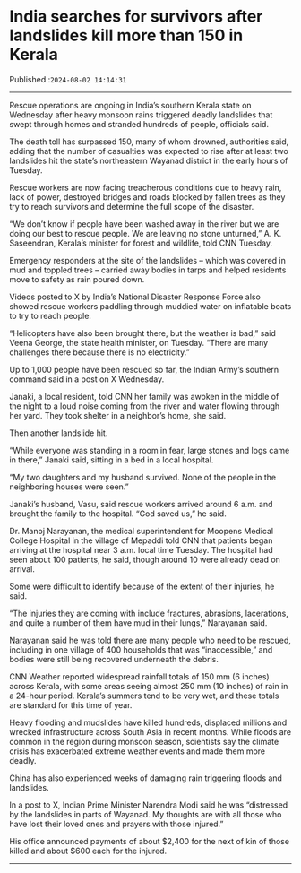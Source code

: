 # India searches for survivors after landslides kill more than 150 in Kerala

Published :`2024-08-02 14:14:31`

---

Rescue operations are ongoing in India’s southern Kerala state on Wednesday after heavy monsoon rains triggered deadly landslides that swept through homes and stranded hundreds of people, officials said.

The death toll has surpassed 150, many of whom drowned, authorities said, adding that the number of casualties was expected to rise after at least two landslides hit the state’s northeastern Wayanad district in the early hours of Tuesday.

Rescue workers are now facing treacherous conditions due to heavy rain, lack of power, destroyed bridges and roads blocked by fallen trees as they try to reach survivors and determine the full scope of the disaster.

“We don’t know if people have been washed away in the river but we are doing our best to rescue people. We are leaving no stone unturned,” A. K. Saseendran, Kerala’s minister for forest and wildlife, told CNN Tuesday.

Emergency responders at the site of the landslides – which was covered in mud and toppled trees – carried away bodies in tarps and helped residents move to safety as rain poured down.

Videos posted to X by India’s National Disaster Response Force also showed rescue workers paddling through muddied water on inflatable boats to try to reach people.

“Helicopters have also been brought there, but the weather is bad,” said Veena George, the state health minister, on Tuesday. “There are many challenges there because there is no electricity.”

Up to 1,000 people have been rescued so far, the Indian Army’s southern command said in a post on X Wednesday.

Janaki, a local resident, told CNN her family was awoken in the middle of the night to a loud noise coming from the river and water flowing through her yard. They took shelter in a neighbor’s home, she said.

Then another landslide hit.

“While everyone was standing in a room in fear, large stones and logs came in there,” Janaki said, sitting in a bed in a local hospital.

“My two daughters and my husband survived. None of the people in the neighboring houses were seen.”

Janaki’s husband, Vasu, said rescue workers arrived around 6 a.m. and brought the family to the hospital. “God saved us,” he said.

Dr. Manoj Narayanan, the medical superintendent for Moopens Medical College Hospital in the village of Mepaddi told CNN that patients began arriving at the hospital near 3 a.m. local time Tuesday. The hospital had seen about 100 patients, he said, though around 10 were already dead on arrival.

Some were difficult to identify because of the extent of their injuries, he said.

“The injuries they are coming with include fractures, abrasions, lacerations, and quite a number of them have mud in their lungs,” Narayanan said.

Narayanan said he was told there are many people who need to be rescued, including in one village of 400 households that was “inaccessible,” and bodies were still being recovered underneath the debris.

CNN Weather reported widespread rainfall totals of 150 mm (6 inches) across Kerala, with some areas seeing almost 250 mm (10 inches) of rain in a 24-hour period. Kerala’s summers tend to be very wet, and these totals are standard for this time of year.

Heavy flooding and mudslides have killed hundreds, displaced millions and wrecked infrastructure across South Asia in recent months. While floods are common in the region during monsoon season, scientists say the climate crisis has exacerbated extreme weather events and made them more deadly.

China has also experienced weeks of damaging rain triggering floods and landslides.

In a post to X, Indian Prime Minister Narendra Modi said he was “distressed by the landslides in parts of Wayanad. My thoughts are with all those who have lost their loved ones and prayers with those injured.”

His office announced payments of about $2,400 for the next of kin of those killed and about $600 each for the injured.

---

